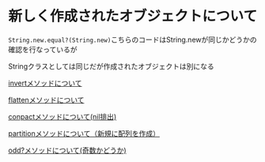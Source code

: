 # 新しく作成されたオブジェクトについて

`String.new.equal?(String.new)`こちらのコードはString.newが同じかどうかの確認を行なっているが

Stringクラスとしては同じだが作成されたオブジェクトは別になる

[invertメソッドについて](https://docs.ruby-lang.org/ja/latest/method/Hash/i/invert.html)

 [flattenメソッドについて](https://docs.ruby-lang.org/ja/latest/method/Array/i/flatten.html)

[conpactメソッドについて(nil排出)](https://docs.ruby-lang.org/ja/latest/method/Array/i/compact.html)

[partitionメソッドについて（新規に配列を作成）](https://docs.ruby-lang.org/ja/latest/method/Enumerable/i/partition.html)

[odd?メソッドについて(奇数かどうか)](https://docs.ruby-lang.org/ja/latest/method/Integer/i/odd=3f.html)
